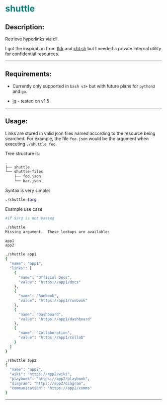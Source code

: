 # <span style="color:teal">shuttle</span>

## Description:
Retrieve hyperlinks via cli.

I got the inspiration from [tldr](https://github.com/tldr-pages/tldr) and [cht.sh](https://github.com/chubin/cheat.sh) but I needed a private internal utility for confidential resources.

---
## Requirements:

* Currently only supported in `bash v3+` but with future plans for `python3` and `go`.

* [jq](https://stedolan.github.io/jq/) - tested on v1.5

---

## Usage:

Links are stored in valid json files named according to the resource being searched.  For example, the file `foo.json` would be the argument when executing `./shuttle foo`.

Tree structure is:
```bash
.
├── shuttle
└── shuttle-files
    ├── foo.json
    └── bar.json
```
Syntax is very simple:
```bash
./shuttle $arg
```
Example use case:
```bash
#If $arg is not passed

./shuttle
Missing argument.  These lookups are available:

app1
app2
```
```bash
./shuttle app1
{
  "name": "app1",
  "links": [
    {
      "name": "Official Docs",
      "value": "https://app1/docs"
    },
    {
      "name": "Runbook",
      "value": "https://app1/runbook"
    },
    {
      "name": "Dashboard",
      "value": "https://app1/dashboard"
    },
    {
      "name": "Collaboration",
      "value": "https://app1/collab"
    }
  ]
}
```

```bash
./shuttle app2
{
  "name": "app2",
  "wiki": "https://app2/wiki",
  "playbook": "https://app2/playbook",
  "diagram": "https://app2/diagram",
  "communication": "https://app2/comms"
}
```
---